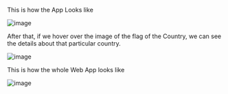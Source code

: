 This is how the App Looks like 

![image](https://user-images.githubusercontent.com/76813423/128556529-b173dc84-8bf9-4bc0-b4b9-594c83aa5145.png)


After that, if we hover over the image of the flag of the Country, we can see the details about that particular country.

![image](https://user-images.githubusercontent.com/76813423/128556860-a902dde2-c23d-4893-b8a0-2d118dd8151a.png)

This is how the whole Web App looks like

![image](https://user-images.githubusercontent.com/76813423/128556786-55700799-3e7b-4031-a2c7-3a8efb7d8df4.png)
